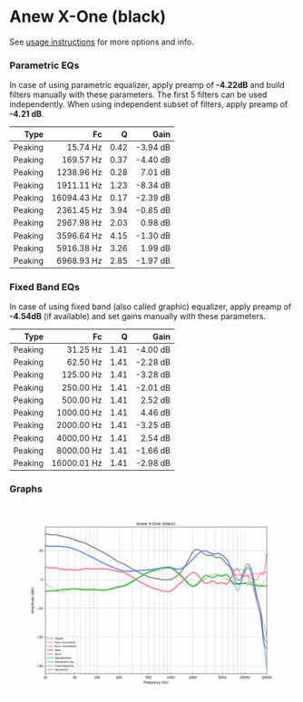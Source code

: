 # Anew X-One (black)
See [usage instructions](https://github.com/jaakkopasanen/AutoEq#usage) for more options and info.

### Parametric EQs
In case of using parametric equalizer, apply preamp of **-4.22dB** and build filters manually
with these parameters. The first 5 filters can be used independently.
When using independent subset of filters, apply preamp of **-4.21 dB**.

| Type    | Fc          |    Q | Gain     |
|--------:|------------:|-----:|---------:|
| Peaking | 15.74 Hz    | 0.42 | -3.94 dB |
| Peaking | 169.57 Hz   | 0.37 | -4.40 dB |
| Peaking | 1238.96 Hz  | 0.28 | 7.01 dB  |
| Peaking | 1911.11 Hz  | 1.23 | -8.34 dB |
| Peaking | 16094.43 Hz | 0.17 | -2.39 dB |
| Peaking | 2361.45 Hz  | 3.94 | -0.85 dB |
| Peaking | 2967.98 Hz  | 2.03 | 0.98 dB  |
| Peaking | 3596.64 Hz  | 4.15 | -1.30 dB |
| Peaking | 5916.38 Hz  | 3.26 | 1.99 dB  |
| Peaking | 6968.93 Hz  | 2.85 | -1.97 dB |

### Fixed Band EQs
In case of using fixed band (also called graphic) equalizer, apply preamp of **-4.54dB**
(if available) and set gains manually with these parameters.

| Type    | Fc          |    Q | Gain     |
|--------:|------------:|-----:|---------:|
| Peaking | 31.25 Hz    | 1.41 | -4.00 dB |
| Peaking | 62.50 Hz    | 1.41 | -2.28 dB |
| Peaking | 125.00 Hz   | 1.41 | -3.28 dB |
| Peaking | 250.00 Hz   | 1.41 | -2.01 dB |
| Peaking | 500.00 Hz   | 1.41 | 2.52 dB  |
| Peaking | 1000.00 Hz  | 1.41 | 4.46 dB  |
| Peaking | 2000.00 Hz  | 1.41 | -3.25 dB |
| Peaking | 4000.00 Hz  | 1.41 | 2.54 dB  |
| Peaking | 8000.00 Hz  | 1.41 | -1.66 dB |
| Peaking | 16000.01 Hz | 1.41 | -2.98 dB |

### Graphs
![](./Anew%20X-One%20(black).png)